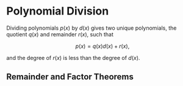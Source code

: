 # Polynomial Division

Dividing polynomials $p(x)$ by $d(x)$ gives two unique polynomials, the quotient $q(x)$ and remainder $r(x)$, such that

$$ p(x) = q(x)d(x) + r(x),$$

and the degree of $r(x)$ is less than the degree of $d(x)$.

## Remainder and Factor Theorems
